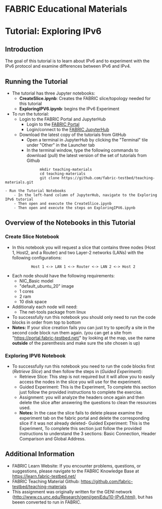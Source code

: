 # FABRIC Educational Materials
# Tutorial: Exploring IPv6

## Introduction
The goal of this tutorial is to learn about IPv6 and to experiment with the IPv6 protocol and examine differences between IPv6 and IPv4.

## Running the Tutorial
- The tutorial has three Jupyter notebooks:
	- **CreateSlice.ipynb**: Creates the FABRIC slice/topology needed for this tutorial
	- **ExploringIPV6.ipynb**: begins the IPv6 Experiment
- To run the tutorial:
	- Login to the FABRIC Portal and JupyterHub
    	- Login to the [FABRIC Portal](https://portal.fabric-testbed.net/)
    	- Login/connect to the [FABRIC JupyterHub](https://learn.fabric-testbed.net/knowledge-base/creating-your-first-experiment-in-jupyter-hub/)
	- Download the latest copy of the tutorials from GitHub
    	- Open a terminal in JupyterHub by clicking the "Terminal" tile under "Other" in the Launcher tab
    	- In the terminal window, type the following commands to download (pull) the latest version of the set of tutorials from Github
```
        	    mkdir teaching-materials
        	    cd teaching-materials
        	    git clone https://github.com/fabric-testbed/teaching-materials.git
```
	- Run the Tutorial Notebooks
    	- In the left-hand column of JupyterHub, navigate to the Exploring IPv6 tutorial
    	- Then open and execute the CreateSlice.ipynb
       	- Then open and execute the steps on ExploringIPV6.ipynb
 
## Overview of the Notebooks in this Tutorial

### Create Slice Notebook
- In this notebook you will request a slice that contains three nodes (Host 1, Host2, and a Router) and two Layer-2 networks (LANs) with the following configurations:
```
        	Host 1 <-> LAN 1 <-> Router <-> LAN 2 <-> Host 2
```
- Each node should have the following requirements:
	- NIC_Basic model
	- "default_ubuntu_20" image
	- 1 cores
	- 2 ram
	- 10 disk space
- Additionaly each node will need:
	- The net-tools package from linux
 - To successfully run this notebook you should only need to run the code blocks in order from top to bottom
 - **Notes:** If your slice creation fails you can just try to specify a site in the second code block run them again. (you can get a site from "https://portal.fabric-testbed.net/" by looking at the map, use the name **outside** of the parenthesis and make sure the site chosen is up)

### Exploring IPV6 Notebook
- To successfully run this notebook you need to run the code blocks first (*Retrieve Slice*) and then follow the steps in (*Guided Experiment*):
    - Retrieve Slice: This step is not required but it will allow you to easily access the nodes in the slice you will use for the experiment.
	- Guided Experiment: This is the Experiment, To complete this section just follow the provided instructions to complete the exercise.
    - Assignment: you will analyze the headers once again and then delete the slice after answering the questions to clean the resources used.
	- **Notes:** In the case the slice fails to delete please examine the experiment tab on the fabric portal and delete the corresponding slice if it was not already deleted- Guided Experiment: This is the Experiment, To complete this section just follow the provided instructions to understand the 3 sections: Basic Connection, Header Comparison and Global Address.
 
## Additional Information
- FABRIC Learn Website: If you encounter problems, questions, or suggestions, please navigate to the FABRIC Knowledge Base at https://learn.fabric-testbed.net/
- FABRIC Teaching Material Github: <https://github.com/fabric-testbed/teaching-materials>
- This assignment was originally written for the GENI network (<http://www.cs.unc.edu/Research/geni/geniEdu/10-IPv6.html>), but has beeen converted to run in FABRIC.
